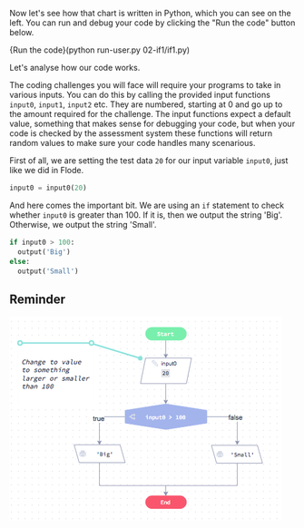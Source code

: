 Now let's see how that chart is written in Python, which you can see on the left. You can run and debug your code by clicking the "Run the code" button below.

{Run the code}(python run-user.py 02-if1/if1.py)

Let's analyse how our code works.

The coding challenges you will face will require your programs to take in various inputs. You can do this by calling the provided input functions `input0`, `input1`, `input2` etc. They are numbered, starting at 0 and go up to the amount required for the challenge. The input functions expect a default value, something that makes sense for debugging your code, but when your code is checked by the assessment system these functions will return random values to make sure your code handles many scenarious.

First of all, we are setting the test data `20` for our input variable `input0`, just like we did in Flode.

```python
input0 = input0(20)
```

And here comes the important bit. We are using an `if` statement to check whether `input0` is greater than 100. If it is, then we output the string 'Big'. Otherwise, we output the string 'Small'.

```python
if input0 > 100:
  output('Big')
else:
  output('Small')
```

## Reminder

![](.guides/img/simple-if.png
)